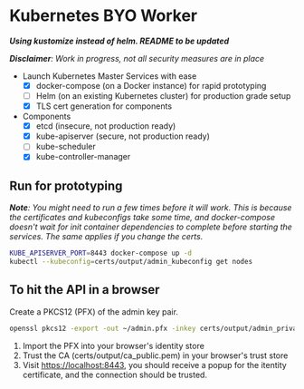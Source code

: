 # Kubernetes BYO Worker

***Using kustomize instead of helm. README to be updated***

_**Disclaimer**: Work in progress, not all security measures are in place_

- Launch Kubernetes Master Services with ease
  - [x] docker-compose (on a Docker instance) for rapid prototyping
  - [ ] Helm (on an existing Kubernetes cluster) for production grade setup
  - [x] TLS cert generation for components
- Components
  - [x] etcd (insecure, not production ready)
  - [x] kube-apiserver (secure, not production ready)
  - [ ] kube-scheduler
  - [x] kube-controller-manager

## Run for prototyping

_**Note**: You might need to run a few times before it will work. This is because the certificates and kubeconfigs take some time, and docker-compose doesn't wait for init container dependencies to complete before starting the services. The same applies if you change the certs._

```sh
KUBE_APISERVER_PORT=8443 docker-compose up -d
kubectl --kubeconfig=certs/output/admin_kubeconfig get nodes
```

## To hit the API in a browser

Create a PKCS12 (PFX) of the admin key pair.

```sh
openssl pkcs12 -export -out ~/admin.pfx -inkey certs/output/admin_private.pem -in certs/output/admin_public.pem
```

1. Import the PFX into your browser's identity store
2. Trust the CA (certs/output/ca_public.pem) in your browser's trust store
3. Visit <https://localhost:8443>, you should receive a popup for the itentity certificate, and the connection should be trusted.
